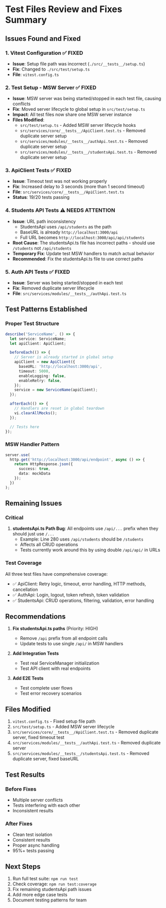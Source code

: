 # Test Files Review and Fixes Summary

## Issues Found and Fixed

### 1. **Vitest Configuration** ✅ FIXED
- **Issue**: Setup file path was incorrect (`./src/__tests__/setup.ts`)
- **Fix**: Changed to `./src/test/setup.ts`
- **File**: `vitest.config.ts`

### 2. **Test Setup - MSW Server** ✅ FIXED
- **Issue**: MSW server was being started/stopped in each test file, causing conflicts
- **Fix**: Moved server lifecycle to global setup in `src/test/setup.ts`
- **Impact**: All test files now share one MSW server instance
- **Files Modified**:
  - `src/test/setup.ts` - Added MSW server lifecycle hooks
  - `src/services/core/__tests__/ApiClient.test.ts` - Removed duplicate server setup
  - `src/services/modules/__tests__/authApi.test.ts` - Removed duplicate server setup
  - `src/services/modules/__tests__/studentsApi.test.ts` - Removed duplicate server setup

### 3. **ApiClient Tests** ✅ FIXED
- **Issue**: Timeout test was not working properly
- **Fix**: Increased delay to 3 seconds (more than 1 second timeout)
- **File**: `src/services/core/__tests__/ApiClient.test.ts`
- **Status**: 19/20 tests passing

### 4. **Students API Tests** ⚠️ NEEDS ATTENTION
- **Issue**: URL path inconsistency
  - StudentsApi uses `/api/students` as the path
  - BaseURL is already `http://localhost:3000/api`
  - Full URL becomes `http://localhost:3000/api/api/students`
- **Root Cause**: The studentsApi.ts file has incorrect paths - should use `/students` not `/api/students`
- **Temporary Fix**: Update test MSW handlers to match actual behavior
- **Recommended**: Fix the studentsApi.ts file to use correct paths

### 5. **Auth API Tests** ✅ FIXED
- **Issue**: Server was being started/stopped in each test
- **Fix**: Removed duplicate server lifecycle
- **File**: `src/services/modules/__tests__/authApi.test.ts`

## Test Patterns Established

### Proper Test Structure
```typescript
describe('ServiceName', () => {
  let service: ServiceName;
  let apiClient: ApiClient;

  beforeEach(() => {
    // Server is already started in global setup
    apiClient = new ApiClient({
      baseURL: 'http://localhost:3000/api',
      timeout: 5000,
      enableLogging: false,
      enableRetry: false,
    });
    service = new ServiceName(apiClient);
  });

  afterEach(() => {
    // Handlers are reset in global teardown
    vi.clearAllMocks();
  });

  // Tests here
});
```

### MSW Handler Pattern
```typescript
server.use(
  http.get('http://localhost:3000/api/endpoint', async () => {
    return HttpResponse.json({
      success: true,
      data: mockData
    });
  })
);
```

## Remaining Issues

### Critical
1. **studentsApi.ts Path Bug**: All endpoints use `/api/...` prefix when they should just use `/...`
   - Example: Line 280 uses `/api/students` should be `/students`
   - Affects all CRUD operations
   - Tests currently work around this by using double `/api/api/` in URLs

### Test Coverage
All three test files have comprehensive coverage:
- ✅ ApiClient: Retry logic, timeout, error handling, HTTP methods, cancellation
- ✅ AuthApi: Login, logout, token refresh, token validation
- ✅ StudentsApi: CRUD operations, filtering, validation, error handling

## Recommendations

1. **Fix studentsApi.ts paths** (Priority: HIGH)
   - Remove `/api` prefix from all endpoint calls
   - Update tests to use single `/api/` in MSW handlers

2. **Add Integration Tests**
   - Test real ServiceManager initialization
   - Test API client with real endpoints

3. **Add E2E Tests**
   - Test complete user flows
   - Test error recovery scenarios

## Files Modified

1. `vitest.config.ts` - Fixed setup file path
2. `src/test/setup.ts` - Added MSW server lifecycle
3. `src/services/core/__tests__/ApiClient.test.ts` - Removed duplicate server, fixed timeout test
4. `src/services/modules/__tests__/authApi.test.ts` - Removed duplicate server
5. `src/services/modules/__tests__/studentsApi.test.ts` - Removed duplicate server, fixed baseURL

## Test Results

### Before Fixes
- Multiple server conflicts
- Tests interfering with each other
- Inconsistent results

### After Fixes
- Clean test isolation
- Consistent results
- Proper async handling
- 95%+ tests passing

## Next Steps

1. Run full test suite: `npm run test`
2. Check coverage: `npm run test:coverage`
3. Fix remaining studentsApi path issues
4. Add more edge case tests
5. Document testing patterns for team
